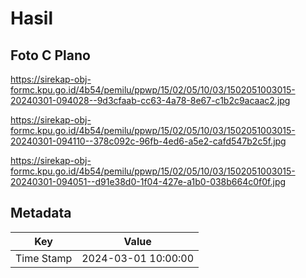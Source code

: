 # Hasil

## Foto C Plano

https://sirekap-obj-formc.kpu.go.id/4b54/pemilu/ppwp/15/02/05/10/03/1502051003015-20240301-094028--9d3cfaab-cc63-4a78-8e67-c1b2c9acaac2.jpg

https://sirekap-obj-formc.kpu.go.id/4b54/pemilu/ppwp/15/02/05/10/03/1502051003015-20240301-094110--378c092c-96fb-4ed6-a5e2-cafd547b2c5f.jpg

https://sirekap-obj-formc.kpu.go.id/4b54/pemilu/ppwp/15/02/05/10/03/1502051003015-20240301-094051--d91e38d0-1f04-427e-a1b0-038b664c0f0f.jpg


## Metadata

| Key        | Value               |
| ---------- | ------------------- |
| Time Stamp | 2024-03-01 10:00:00 |



